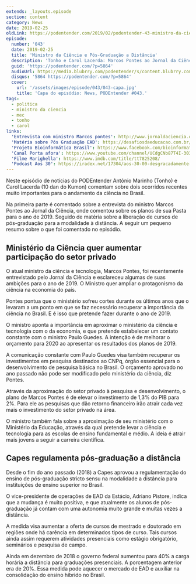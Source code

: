 ```yaml
---
extends: _layouts.episode
section: content
category: News
date: 2019-02-25
oldLink: https://podentender.com/2019/02/podentender-43-ministro-da-ciencia-e-pos-graduacao-a-distancia.html
episode:
  number: '043'
  date: 2019-02-25
  title: 'Ministro da Ciência e Pós-Graduação a Distância'
  description: 'Tonho e Carol Lacerda: Marcos Pontes ao Jornal da Ciência comenta planos para o ano de 2019. Capes libera cursos de pós-graduação na modalidae EAD.'
  guid: 'https://podentender.com/?p=5864'
  audioUrl: https://media.blubrry.com/podentender/s/content.blubrry.com/podentender/PODEntender_43.mp3
  disqus: '5864 https://podentender.com/?p=5864'
  cover:
    url: '/assets/images/episode/043/043-capa.jpg'
    title: 'Capa do episódio: News, PODEntender #043.'
tags:
  - politica
  - ministro da ciencia
  - mec
  - tonho
  - carol
links:
  'Entrevista com ministro Marcos pontes': http://www.jornaldaciencia.org.br/precisamos-recuperar-o-prestigio-da-ciencia-brasileira-afirma-marcos-pontes/
  'Matéria sobre Pós Graduação EAD': https://desafiosdaeducacao.com.br/mestrados-doutorados-ead-no-brasil/
  'Projeto Bioinformática Brasil': https://www.facebook.com/bioinformaticabr
  'Canal Porta afora': https://www.youtube.com/channel/UCdgCNb87T4I-303KHF6FBhw
  'Filme Marighella': https://www.imdb.com/title/tt7825208/
  'Podcast Aos 30': https://iradex.net/17304/aos-30-00-desgracadamente-maravilhosa/
---
```


Neste episódio de notícias do PODEntender Antônio Marinho (Tonho) e Carol Lacerda (10 dan do Kumon) comentam
sobre dois ocorridos recentes muito importantes para o andamento da ciência no Brasil.

Na primeira parte é comentado sobre a entrevista do ministro Marcos Pontes ao Jornal da Ciência, onde comentou
sobre os planos de sua Pasta para o ano de 2019. Seguido de matéria sobre a liberação de cursos de pós-graduação
para a modalidade à distância. A seguir um pequeno resumo sobre o que foi comentado no episódio.

## Ministério da Ciência quer aumentar participação do setor privado

O atual ministro da ciência e tecnologia, Marcos Pontes, foi recentemente entrevistado pelo Jornal da Ciência
e esclareceu algumas de suas ambições para o ano de 2019. O Ministro quer ampliar o protagonismo da ciência
na economia do país.

Pontes pontua que o ministério sofreu cortes durante os últimos anos que o levaram a um ponto em que se faz
necessário recuperar a importância da ciência no Brasil. E é isso que pretende fazer durante o ano de 2019.

O ministro aponta a importância em aproximar o ministério da ciência e tecnologia com o da economia, e que
pretende estabelecer um contato constante com o ministro Paulo Guedes. A intenção é de melhorar o
orçamento para 2020 ao apresentar os resultados dos planos de 2019.

A comunicação constante com Paulo Guedes visa também recuperar os investimentos em pesquisa destinados ao CNPq,
órgão essencial para o desenvolvimento de pesquisa básica no Brasil. O orçamento aprovado no ano passado
não pode ser modificado pelo ministério da ciência, diz Pontes.

Através da aproximação do setor privado à pesquisa e desenvolvimento, o plano de Marcos Pontes é de elevar o
investimento de 1,3% do PIB para 2%. Para ele as pesquisas que dão retorno financeiro irão atrair cada vez
mais o investimento do setor privado na área.

O ministro também fala sobre a aproximação de seu ministério com o Ministério da Educação, através da qual
pretende levar a ciência e tecnologia para as escolas de ensino fundamental e médio. A ideia é atrair mais
jovens a seguir a carreira científica.

## Capes regulamenta pós-graduação a distância

Desde o fim do ano passado (2018) a Capes aprovou a regulamentação do ensino de pós-graduação stricto sensu
na modalidade a distância para instituições de ensino superior no Brasil.

O vice-presidente de operações de EAD da Estácio, Adriano Pistore, indica que a mudança é muito positiva,
e que atualmente os alunos de pós-graduação já contam com uma autonomia muito grande e muitas vezes a distância.

A medida visa aumentar a oferta de cursos de mestrado e doutorado em regiões onde há carência em determinados
tipos de curso. Tais cursos ainda assim requerem atividades presenciais como estágio obrigatório, seminários
e pesquisa de campo.

Ainda em dezembro de 2018 o governo federal aumentou para 40% a carga horária a distância para graduações presenciais.
A porcentagem anterior era de 20%. Essa medida pode aquecer o mercado de EAD e auxiliar na consolidação do
ensino híbrido no Brasil.
